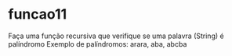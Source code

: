 # funcao11
Faça uma função recursiva que verifique se uma palavra (String) é palíndromo         Exemplo de palíndromos: arara, aba, abcba
